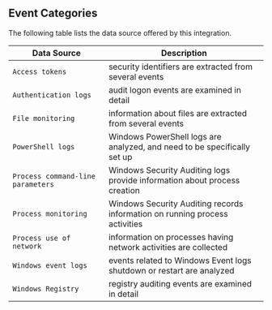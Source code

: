 
## Event Categories


The following table lists the data source offered by this integration.

| Data Source | Description                          |
| ----------- | ------------------------------------ |
| `Access tokens` | security identifiers are extracted from several events |
| `Authentication logs` | audit logon events are examined in detail |
| `File monitoring` | information about files are extracted from several events |
| `PowerShell logs` | Windows PowerShell logs are analyzed, and need to be specifically set up |
| `Process command-line parameters` | Windows Security Auditing logs provide information about process creation |
| `Process monitoring` | Windows Security Auditing records information on running process activities |
| `Process use of network` | information on processes having network activities are collected |
| `Windows event logs` | events related to Windows Event logs shutdown or restart are analyzed |
| `Windows Registry` | registry auditing events are examined in detail |










